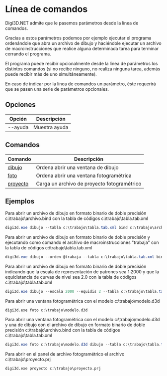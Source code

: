 # Línea de comandos

Digi3D.NET admite que le pasemos parámetros desde la línea de comandos.

Gracias a estos parámetros podemos por ejemplo ejecutar el programa ordenándole que abra un archivo de dibujo y haciéndole ejecutar un archivo de macroinstrucciones que realice alguna determinada tarea para terminar cerrando el programa.

El programa puede recibir opcionalmente desde la línea de parámetros los distintos comandos (si no recibe ninguno, no realiza ninguna tarea, además puede recibir más de uno simultáneamente).

En caso de indicar por la línea de comandos un parámetro, éste requerirá que se pasen una serie de parámetros opcionales.

## Opciones

| Opción  | Descripción   |
| ------- | ------------- |
| --ayuda | Muestra ayuda |

## Comandos

| Comando                 | Descripción                                 |
| ----------------------- | ------------------------------------------- |
| [dibujo](dibujo/)       | Ordena abrir una ventana de dibujo          |
| [foto](foto.md)         | Ordena abrir una ventana fotogramétrica     |
| [proyecto](proyecto.md) | Carga un archivo de proyecto fotogramétrico |

## Ejemplos

Para abrir un archivo de dibujo en formato binario de doble precisión c:\trabajo\archivo.bind con la tabla de códigos c:\trabajo\tabla.tab.xml

```powershell
digi3d.exe dibujo --tabla c:\trabajo\tabla.tab.xml bind c:\trabajo\archivo.bind
```

Para abrir un archivo de dibujo en formato binario de doble precisión y ejecutando como comando el archivo de macroinstrucciones "trabaja" con la tabla de códigos c:\trabajo\tabla.tab.xml

```powershell
digi3d.exe dibujo --orden @trabaja --tabla c:\trabajo\tabla.tab.xml bind c:\trabajo\archivo.bind
```

Para abrir un archivo de dibujo en formato binario de doble precisión indicando que la escala de representación de patrones sea 1:2000 y que la equidistancia de curvas de nivel sea 2.0 con la tabla de códigos c:\trabajo\tabla.tab.xml

```powershell
digi3d.exe dibujo --escala 2000 --equidis 2 --tabla c:\trabajo\tabla.tab.xml bind c:\trabajo\archivo.bind
```

Para abrir una ventana fotogramétrica con el modelo c:\trabajo\modelo.d3d

```
digi3d.exe foto c:\trabajo\modelo.d3d
```

Para abrir una ventana fotogramétrica con el modelo c:\trabajo\modelo.d3d y una de dibujo con el archivo de dibujo en formato binario de doble precisión c:\trabajo\archivo.bind con la tabla de códigos c:\trabajo\tabla.tab.xml

```powershell
digi3d.exe foto c:\trabajo\modelo.d3d dibujo --tabla c:\trabajo\tabla.tab.xml bind c:\trabajo\archivo.bind
```

Para abrir en el panel de archivo fotogramétrico el archivo c:\trabajo\proyecto.prj

```
digi3d.exe proyecto c:\trabajo\proyecto.prj
```
